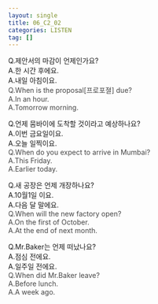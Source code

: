 ```yaml
---
layout: single
title: 06_C2_02
categories: LISTEN
tag: []
---
```


Q.제안서의 마감이 언제인가요?   
A.한 시간 후에요.   
A.내일 아침이요.   
<span style="color:#464646">
Q.When is the proposal[프로포졀] due?   
A.In an hour.   
A.Tomorrow morning.   
</span>
   
Q.언제 뭄바이에 도착할 것이라고 예상하나요?   
A.이번 금요일이요.   
A.오늘 일찍이요.   
<span style="color:#464646">
Q.When do you expect to arrive in Mumbai?   
A.This Friday.   
A.Earlier today.   
   
Q.새 공장은 언제 개장하나요?   
A.10월1일 이요.   
A.다음 달 말에요.   
<span style="color:#464646">
Q.When will the new factory open?   
A.On the first of October.   
A.At the end of next month.   
</span>
     
Q.Mr.Baker는 언제 떠났나요?   
A.점심 전에요.   
A.일주일 전에요.   
<span style="color:#464646">
Q.When did Mr.Baker leave?   
A.Before lunch.   
A.A week ago.   
</span>
 